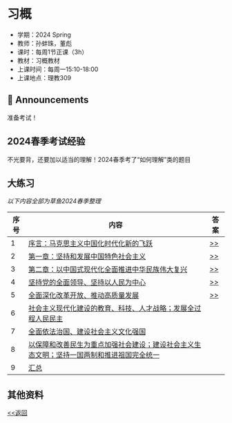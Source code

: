 # 习概

* 学期：2024 Spring
* 教师：孙蚌珠，董彪
* 课时：每周1节正课（3h）
* 教材：习概教材
* 上课时间：每周一15:10-18:00
* 上课地点：理教309

## 📢 Announcements
准备考试！

## 2024春季考试经验
不光要背，还要加以适当的理解！2024春季考了“如何理解”类的题目

## 大练习
*以下内容全部为草鱼2024春季整理*

| 序号 | 内容 | 答案 |
| ---- | -------- | -------- |
|1|[序言：马克思主义中国化时代化新的飞跃](https://calvinxiaocao.github.io/courses/xi/xi-ex1.pdf)|[>>](https://calvinxiaocao.github.io/courses/xi/xi-ex1-ans.pdf)|
|2|[第一章：坚持和发展中国特色社会主义](https://calvinxiaocao.github.io/courses/xi/xi-ex2.pdf)|[>>](https://calvinxiaocao.github.io/courses/xi/xi-ex2-ans.pdf)|
|3|[第二章：以中国式现代化全面推进中华民族伟大复兴](https://calvinxiaocao.github.io/courses/xi/xi-ex3.pdf)|[>>](https://calvinxiaocao.github.io/courses/xi/xi-ex3-ans.pdf)|
|4|[坚持党的全面领导、坚持以人民为中心](https://calvinxiaocao.github.io/courses/xi/xi-ex4.pdf)|[>>](https://calvinxiaocao.github.io/courses/xi/xi-ex4-ans.pdf)|
|5|[全面深化改革开放、推动高质量发展](https://calvinxiaocao.github.io/courses/xi/xi-ex5.pdf)|[>>](https://calvinxiaocao.github.io/courses/xi/xi-ex5-ans.pdf)|
|6|[社会主义现代化建设的教育、科技、人才战略；发展全过程人民民主](https://calvinxiaocao.github.io/courses/xi/xi-ex6.pdf)||
|7|[全面依法治国、建设社会主义文化强国](https://calvinxiaocao.github.io/courses/xi/xi-ex7.pdf)||
|8|[以保障和改善民生为重点加强社会建设；建设社会主义生态文明；坚持一国两制和推进祖国完全统一](https://calvinxiaocao.github.io/courses/xi/xi-ex8.pdf)||
|9|[汇总](https://calvinxiaocao.github.io/courses/xi/xi-exs.pdf)||



## 其他资料

[<<返回](university_courses)